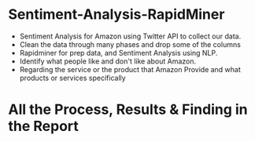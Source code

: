 # Sentiment-Analysis-RapidMiner

- Sentiment Analysis for Amazon using Twitter API to collect our data.
- Clean the data through many phases and drop some of the columns
- Rapidminer for prep data, and Sentiment Analysis using NLP.
- Identify what people like and don't like about Amazon.
- Regarding the service or the product that Amazon Provide and what products or services specifically 


# All the Process, Results & Finding in the Report
